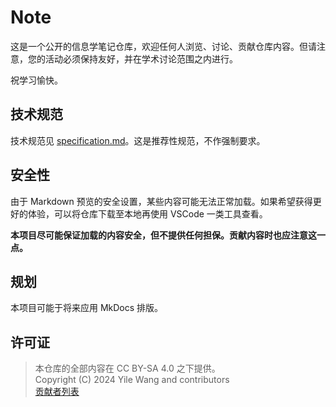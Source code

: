 # Note

这是一个公开的信息学笔记仓库，欢迎任何人浏览、讨论、贡献仓库内容。但请注意，您的活动必须保持友好，并在学术讨论范围之内进行。

祝学习愉快。

## 技术规范

技术规范见 [specification.md](./specification.md)。这是推荐性规范，不作强制要求。

## 安全性

由于 Markdown 预览的安全设置，某些内容可能无法正常加载。如果希望获得更好的体验，可以将仓库下载至本地再使用 VSCode 一类工具查看。

**本项目尽可能保证加载的内容安全，但不提供任何担保。贡献内容时也应注意这一点。**

## 规划

本项目可能于将来应用 MkDocs 排版。

## 许可证

> 本仓库的全部内容在 CC BY-SA 4.0 之下提供。  
> Copyright (C)  2024  Yile Wang and contributors  
> [贡献者列表](https://github.com/bluewindde-bot/Note/graphs/contributors)